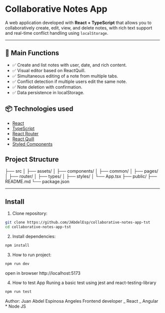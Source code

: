 # Collaborative Notes App

A web application developed with **React + TypeScript** that allows you to collaboratively create, edit, view, and delete notes, with rich text support and real-time conflict handling using `localStorage`.

---

## 🚀 Main Functions

- ✅ Create and list notes with user, date, and rich content.
- ✅ Visual editor based on ReactQuill.
- ✅ Simultaneous editing of a note from multiple tabs.
- ✅ Conflict detection if multiple users edit the same note.
- ✅ Note deletion with confirmation.
- ✅ Data persistence in localStorage.

## 📦 Technologies used

- [React](https://react.dev/)
- [TypeScript](https://www.typescriptlang.org/)
- [React Router](https://reactrouter.com/)
- [React Quill](https://github.com/zenoamaro/react-quill)
- [Styled Components](https://styled-components.com/)

## Project Structure

├── src
│ ├── assets/
│ ├── components/
│ ├── common/
│ ├── pages/
│ ├── router/
│ ├── types/
│ ├── styles/
│ └── App.tsx
├── public/
├── README.md
└── package.json

---

## Install

1. Clone repository:

```bash
git clone https://github.com/JAbdelEsp/collaborative-notes-app-tst
cd collaborative-notes-app-tst
```

2. Install dependencies:

```bash
npm install
```

3. How to run project:

```bash
npm run dev
```

open in browser http://localhost:5173

4. How to test App
   Runing a basic test using jest and react-testing-library

```bash
npm run test
```

Author: Juan Abdel Espinosa Angeles
Frontend developer _ React _ Angular \* Node JS
